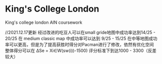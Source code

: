 # King's College London 
 King's college london AIN coursework

//2021.12.17更新
 经过改进的吃豆人可以在small gride地图中成功率达到14/25 - 20/25
 在 medium classic map 中成功率可以达到 9/25 - 15/25
 在中等地图成功率可以更高，但是为了提高获胜时得分对Pacman进行了修改，依然有优化空间
 整体得分可以在 ∆Se = Xi∈W(sw(i))-1500) 评分标准下到达1000 - 3300（反差较大）
 
